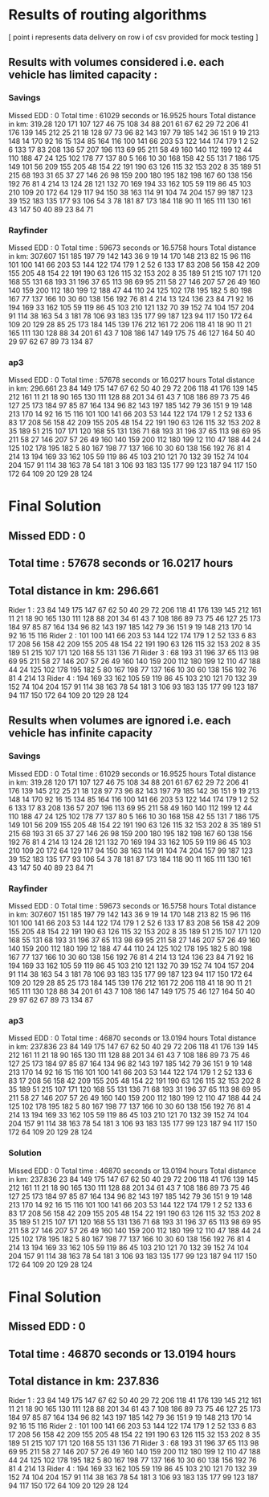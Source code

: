 # Results of routing algorithms

[ point i represents data delivery on row i of csv provided for mock testing ]


## Results with volumes considered i.e. each vehicle has limited capacity : 

### Savings
Missed EDD : 0 
Total time : 61029  seconds or  16.9525  hours 
Total distance in km:  319.28 
120 171 107 127 46 75 108 34 88 201 61 67 62 29 72 206 41 176 139 145 212 25 21 18 128 97 73 96 82 143 197 79 185 142 36 151 9 19 213 148 14 170 92 16 15 134 85 164 116 
100 141 66 203 53 122 144 174 179 1 2 52 6 133 17 83 208 136 57 207 196 113 69 95 211 58 49 160 140 112 199 12 44 110 188 47 24 125 102 178 77 137 80 5 166 10 30 
168 158 42 55 131 7 186 175 149 
101 56 209 155 205 48 154 22 191 190 63 126 115 32 153 202 8 35 189 51 215 68 193 31 65 37 27 146 26 98 159 200 180 195 182 198 167 60 138 156 192 76 81 4 214 13 124 28 121 132 70 169 194 33 162 105 59 119 86 45 103 210 109 20 172 64 129 117 94 150 38 163 114 91 104 74 204 157 99 187 123 39 152 183 135 177 93 106 54 3 78 181 87 173 184 118 90 11 165 111 130 161 43 147 50 40 89 23 84 71 

### Rayfinder
Missed EDD : 0 
Total time : 59673  seconds or  16.5758  hours 
Total distance in km:  307.607
151 185 197 79 142 143 36 9 19 14 170 148 213 82 15 96 116 
101 100 141 66 203 53 144 122 174 179 1 2 52 6 133 17 83 208 56 158 42 209 155 205 48 154 22 191 190 63 126 115 32 153 202 8 35 189 51 215 107 171 120 168 55 131 68 193 31 196 37 65 113 98 69 95 211 58 27 146 207 57 26 49 160 140 159 200 112 180 199 12 188 47 44 110 24 125 102 178 195 182 5 80 198 167 77 137 166 10 30 60 138 156 192 76 81 4 214 13 124 136 23 84 71 
92 16 
194 169 33 162 105 59 119 86 45 103 210 121 132 70 39 152 74 104 157 204 91 114 38 163 54 3 181 78 106 93 183 135 177 99 187 123 94 117 150 172 64 109 20 129 28 85 25 173 184 145 139 176 212 161 72 206 118 41 18 90 11 21 165 111 130 128 88 34 201 61 43 7 108 186 147 149 175 75 46 127 164 50 40 29 97 62 67 89 73 134 87 

### ap3
Missed EDD : 0 
Total time : 57678  seconds or  16.0217  hours 
Total distance in km:  296.661 
23 84 149 175 147 67 62 50 40 29 72 206 118 41 176 139 145 212 161 11 21 18 90 165 130 111 128 88 201 34 61 43 7 108 186 89 73 75 46 127 25 173 184 97 85 87 164 134 96 82 143 197 185 142 79 36 151 9 19 148 213 170 14 92 16 15 116 
101 100 141 66 203 53 144 122 174 179 1 2 52 133 6 83 17 208 56 158 42 209 155 205 48 154 22 191 190 63 126 115 32 153 202 8 35 189 51 215 107 171 120 168 55 131 136 71 
68 193 31 196 37 65 113 98 69 95 211 58 27 146 207 57 26 49 160 140 159 200 112 180 199 12 110 47 188 44 24 125 102 178 195 182 5 80 167 198 77 137 166 10 30 60 138 156 192 76 81 4 214 13 
194 169 33 162 105 59 119 86 45 103 210 121 70 132 39 152 74 104 204 157 91 114 38 163 78 54 181 3 106 93 183 135 177 99 123 187 94 117 150 172 64 109 20 129 28 124 



 # Final Solution
 
## Missed EDD : 0 
## Total time : 57678 seconds or  16.0217  hours 
## Total distance in km:  296.661 

Rider 1 : 
23 84 149 175 147 67 62 50 40 29 72 206 118 41 176 139 145 212 161 11 21 18 90 165 130 111 128 88 201 34 61 43 7 108 186 89 73 75 46 127 25 173 184 97 85 87 164 134 96 82 143 197 185 142 79 36 151 9 19 148 213 170 14 92 16 15 116 
Rider 2 : 
101 100 141 66 203 53 144 122 174 179 1 2 52 133 6 83 17 208 56 158 42 209 155 205 48 154 22 191 190 63 126 115 32 153 202 8 35 189 51 215 107 171 120 168 55 131 136 71 
Rider 3 : 
68 193 31 196 37 65 113 98 69 95 211 58 27 146 207 57 26 49 160 140 159 200 112 180 199 12 110 47 188 44 24 125 102 178 195 182 5 80 167 198 77 137 166 10 30 60 138 156 192 76 81 4 214 13 
Rider 4 : 
194 169 33 162 105 59 119 86 45 103 210 121 70 132 39 152 74 104 204 157 91 114 38 163 78 54 181 3 106 93 183 135 177 99 123 187 94 117 150 172 64 109 20 129 28 124 





## Results when volumes are ignored i.e. each vehicle has infinite capacity

### Savings
Missed EDD : 0 
Total time : 61029  seconds or  16.9525  hours 
Total distance in km:  319.28 
120 171 107 127 46 75 108 34 88 201 61 67 62 29 72 206 41 176 139 145 212 25 21 18 128 97 73 96 82 143 197 79 185 142 36 151 9 19 213 148 14 170 92 16 15 134 85 164 116 
100 141 66 203 53 122 144 174 179 1 2 52 6 133 17 83 208 136 57 207 196 113 69 95 211 58 49 160 140 112 199 12 44 110 188 47 24 125 102 178 77 137 80 5 166 10 30 
168 158 42 55 131 7 186 175 149 
101 56 209 155 205 48 154 22 191 190 63 126 115 32 153 202 8 35 189 51 215 68 193 31 65 37 27 146 26 98 159 200 180 195 182 198 167 60 138 156 192 76 81 4 214 13 124 28 121 132 70 169 194 33 162 105 59 119 86 45 103 210 109 20 172 64 129 117 94 150 38 163 114 91 104 74 204 157 99 187 123 39 152 183 135 177 93 106 54 3 78 181 87 173 184 118 90 11 165 111 130 161 43 147 50 40 89 23 84 71 

### Rayfinder
Missed EDD : 0 
Total time : 59673  seconds or  16.5758  hours 
Total distance in km:  307.607 
151 185 197 79 142 143 36 9 19 14 170 148 213 82 15 96 116 
101 100 141 66 203 53 144 122 174 179 1 2 52 6 133 17 83 208 56 158 42 209 155 205 48 154 22 191 190 63 126 115 32 153 202 8 35 189 51 215 107 171 120 168 55 131 68 193 31 196 37 65 113 98 69 95 211 58 27 146 207 57 26 49 160 140 159 200 112 180 199 12 188 47 44 110 24 125 102 178 195 182 5 80 198 167 77 137 166 10 30 60 138 156 192 76 81 4 214 13 124 136 23 84 71 
92 16 
194 169 33 162 105 59 119 86 45 103 210 121 132 70 39 152 74 104 157 204 91 114 38 163 54 3 181 78 106 93 183 135 177 99 187 123 94 117 150 172 64 109 20 129 28 85 25 173 184 145 139 176 212 161 72 206 118 41 18 90 11 21 165 111 130 128 88 34 201 61 43 7 108 186 147 149 175 75 46 127 164 50 40 29 97 62 67 89 73 134 87 

### ap3
Missed EDD : 0 
Total time : 46870  seconds or  13.0194  hours 
Total distance in km:  237.836
23 84 149 175 147 67 62 50 40 29 72 206 118 41 176 139 145 212 161 11 21 18 90 165 130 111 128 88 201 34 61 43 7 108 186 89 73 75 46 127 25 173 184 97 85 87 164 134 96 82 143 197 185 142 79 36 151 9 19 148 213 170 14 92 16 15 116 
101 100 141 66 203 53 144 122 174 179 1 2 52 133 6 83 17 208 56 158 42 209 155 205 48 154 22 191 190 63 126 115 32 153 202 8 35 189 51 215 107 171 120 168 55 131 136 71 
68 193 31 196 37 65 113 98 69 95 211 58 27 146 207 57 26 49 160 140 159 200 112 180 199 12 110 47 188 44 24 125 102 178 195 182 5 80 167 198 77 137 166 10 30 60 138 156 192 76 81 4 214 13 
194 169 33 162 105 59 119 86 45 103 210 121 70 132 39 152 74 104 204 157 91 114 38 163 78 54 181 3 106 93 183 135 177 99 123 187 94 117 150 172 64 109 20 129 28 124 


### Solution
Missed EDD : 0 
Total time : 46870  seconds or  13.0194  hours 
Total distance in km:  237.836
23 84 149 175 147 67 62 50 40 29 72 206 118 41 176 139 145 212 161 11 21 18 90 165 130 111 128 88 201 34 61 43 7 108 186 89 73 75 46 127 25 173 184 97 85 87 164 134 96 82 143 197 185 142 79 36 151 9 19 148 213 170 14 92 16 15 116 
101 100 141 66 203 53 144 122 174 179 1 2 52 133 6 83 17 208 56 158 42 209 155 205 48 154 22 191 190 63 126 115 32 153 202 8 35 189 51 215 107 171 120 168 55 131 136 71 
68 193 31 196 37 65 113 98 69 95 211 58 27 146 207 57 26 49 160 140 159 200 112 180 199 12 110 47 188 44 24 125 102 178 195 182 5 80 167 198 77 137 166 10 30 60 138 156 192 76 81 4 214 13 
194 169 33 162 105 59 119 86 45 103 210 121 70 132 39 152 74 104 204 157 91 114 38 163 78 54 181 3 106 93 183 135 177 99 123 187 94 117 150 172 64 109 20 129 28 124 



# Final Solution
## Missed EDD : 0 
## Total time : 46870  seconds or  13.0194  hours 
## Total distance in km:  237.836 

Rider 1 : 
23 84 149 175 147 67 62 50 40 29 72 206 118 41 176 139 145 212 161 11 21 18 90 165 130 111 128 88 201 34 61 43 7 108 186 89 73 75 46 127 25 173 184 97 85 87 164 134 96 82 143 197 185 142 79 36 151 9 19 148 213 170 14 92 16 15 116 
Rider 2 : 
101 100 141 66 203 53 144 122 174 179 1 2 52 133 6 83 17 208 56 158 42 209 155 205 48 154 22 191 190 63 126 115 32 153 202 8 35 189 51 215 107 171 120 168 55 131 136 71 
Rider 3 : 
68 193 31 196 37 65 113 98 69 95 211 58 27 146 207 57 26 49 160 140 159 200 112 180 199 12 110 47 188 44 24 125 102 178 195 182 5 80 167 198 77 137 166 10 30 60 138 156 192 76 81 4 214 13 
Rider 4 : 
194 169 33 162 105 59 119 86 45 103 210 121 70 132 39 152 74 104 204 157 91 114 38 163 78 54 181 3 106 93 183 135 177 99 123 187 94 117 150 172 64 109 20 129 28 124 
